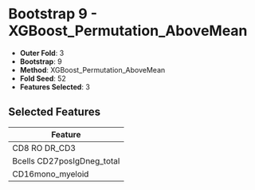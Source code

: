 # Bootstrap 9 - XGBoost_Permutation_AboveMean

- **Outer Fold**: 3
- **Bootstrap**: 9
- **Method**: XGBoost_Permutation_AboveMean
- **Fold Seed**: 52
- **Features Selected**: 3

## Selected Features

| Feature |
|---------|
| CD8 RO DR_CD3 |
| Bcells CD27posIgDneg_total |
| CD16mono_myeloid |
